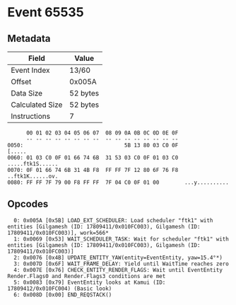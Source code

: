 # Event 65535

## Metadata

| Field           | Value    |
|-----------------|----------|
| Event Index     | 13/60    |
| Offset          | 0x005A   |
| Data Size       | 52 bytes |
| Calculated Size | 52 bytes |
| Instructions    | 7        |

```
      00 01 02 03 04 05 06 07  08 09 0A 0B 0C 0D 0E 0F
      -- -- -- -- -- -- -- --  -- -- -- -- -- -- -- --
0050:                                5B 13 80 03 C0 0F            [.....
0060: 01 03 C0 0F 01 66 74 6B  31 53 03 C0 0F 01 03 C0  .....ftk1S......
0070: 0F 01 66 74 6B 31 4B F8  FF FF 7F 12 80 6F 76 F8  ..ftk1K......ov.
0080: FF FF 7F 79 00 F8 FF FF  7F 04 C0 0F 01 00        ...y..........  
```

## Opcodes

```
  0: 0x005A [0x5B] LOAD_EXT_SCHEDULER: Load scheduler "ftk1" with entities [Gilgamesh (ID: 17809411/0x010FC003), Gilgamesh (ID: 17809411/0x010FC003)], work=566*
  1: 0x0069 [0x53] WAIT_SCHEDULER_TASK: Wait for scheduler "ftk1" with entities [Gilgamesh (ID: 17809411/0x010FC003), Gilgamesh (ID: 17809411/0x010FC003)]
  2: 0x0076 [0x4B] UPDATE_ENTITY_YAW(entity=EventEntity, yaw=15.4°*)
  3: 0x007D [0x6F] WAIT_FRAME_DELAY: Yield until WaitTime reaches zero
  4: 0x007E [0x76] CHECK_ENTITY_RENDER_FLAGS: Wait until EventEntity Render.Flags0 and Render.Flags3 conditions are met
  5: 0x0083 [0x79] EventEntity looks at Kamui (ID: 17809412/0x010FC004) (Basic look)
  6: 0x008D [0x00] END_REQSTACK()
```
